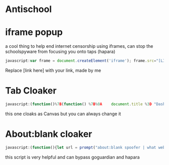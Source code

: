 # Antischool


# iframe popup
a cool thing to help end internet censorship using iframes, can stop the schoolspyware from focusing you onto taps (hapara)
```js
javascript:var frame = document.createElement('iframe'); frame.src="[LINK HERE]"; frame.style.position="fixed"; frame.style.top="0%"; frame.style.right="0%";frame.style.height="100%";frame.style.width="100%"; frame.style.zIndex="100000"; document.body.appendChild(frame);
```
Replace [link here] with your link, made by me
# Tab Cloaker
```js
javascript:(function()%7B(function() %7B%0A    document.title %3D "Dashboard"%3B%0A    var link %3D document.querySelector("link%5Brel*%3D%27icon%27%5D") %7C%7C document.createElement(%27link%27)%3B%0A    link.type %3D %27image%2Fx-icon%27%3B%0A    link.rel %3D %27shortcut icon%27%3B%0A    link.href %3D %27https%3A%2F%2Faasd.instructure.com%2Ffavicon.ico%27%3B%0A    document.getElementsByTagName(%27head%27)%5B0%5D.appendChild(link)%3B%0A    alert(%27tab hidden! %27)%0A%7D)()%3B%7D)()%3B
```
this one cloaks as Canvas but you can always change it
# About:blank cloaker
 ```js
 javascript:(function(){let url = prompt("about:blank spoofer | what website do you want to spoof");win = window.open();win.document.body.style.margin = '0';win.document.body.style.height = '100vh';var iframe = win.document.createElement('iframe');iframe.style.border = 'none';iframe.style.width = '100%';iframe.style.height = '100%';iframe.style.margin = '0';iframe.src = url;win.document.body.appendChild(iframe);})();
 ```
 this script is very helpful and can bypass goguardian and hapara

